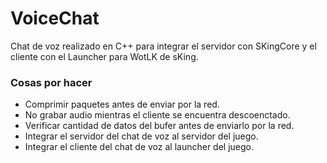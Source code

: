 # VoiceChat
Chat de voz realizado en C++ para integrar el servidor con SKingCore y el cliente con el Launcher para WotLK de sKing.


### Cosas por hacer
- Comprimir paquetes antes de enviar por la red.
- No grabar audio mientras el cliente se encuentra descoenctado.
- Verificar cantidad de datos del bufer antes de enviarlo por la red.
- Integrar el servidor del chat de voz al servidor del juego.
- Integrar el cliente del chat de voz al launcher del juego.

